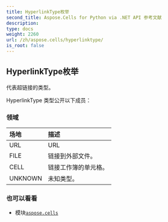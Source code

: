 ```yaml
---
title: HyperlinkType枚举
second_title: Aspose.Cells for Python via .NET API 参考文献
description:
type: docs
weight: 2260
url: /zh/aspose.cells/hyperlinktype/
is_root: false
---
```

## HyperlinkType枚举
代表超链接的类型。



HyperlinkType 类型公开以下成员：

### 领域
|场地|描述|
| :- | :- |
| URL | URL |
| FILE |链接到外部文件。|
| CELL |链接工作簿的单元格。|
| UNKNOWN |未知类型。|



### 也可以看看
* 模块[`aspose.cells`](..)

